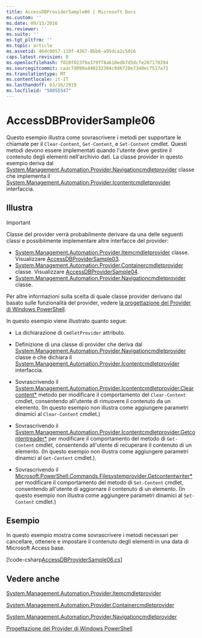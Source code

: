 ```yaml
---
title: AccessDBProviderSample06 | Microsoft Docs
ms.custom: ''
ms.date: 09/13/2016
ms.reviewer: ''
ms.suite: ''
ms.tgt_pltfrm: ''
ms.topic: article
ms.assetid: 46dc0657-110f-4367-8bb6-a95dca2c5016
caps.latest.revision: 8
ms.openlocfilehash: f020f023f9a379ff8a610edb7d5dcfe207170394
ms.sourcegitcommit: caac7d098a448232304c9d6728e7340ec7517a71
ms.translationtype: MT
ms.contentlocale: it-IT
ms.lasthandoff: 03/16/2019
ms.locfileid: "58055547"
---
```

# <a name="accessdbprovidersample06"></a>AccessDBProviderSample06

Questo esempio illustra come sovrascrivere i metodi per supportare le chiamate per il `Clear-Content`, `Get-Content`, e `Set-Content` cmdlet. Questi metodi devono essere implementati quando l'utente deve gestire il contenuto degli elementi nell'archivio dati. La classe provider in questo esempio deriva dal [System.Management.Automation.Provider.Navigationcmdletprovider](/dotnet/api/System.Management.Automation.Provider.NavigationCmdletProvider) classe che implementa il [ System.Management.Automation.Provider.Icontentcmdletprovider](/dotnet/api/System.Management.Automation.Provider.IContentCmdletProvider) interfaccia.

## <a name="demonstrates"></a>Illustra

> [!IMPORTANT]
> Classe del provider verrà probabilmente derivare da una delle seguenti classi e possibilmente implementare altre interfacce del provider:
>
> -   [System.Management.Automation.Provider.Itemcmdletprovider](/dotnet/api/System.Management.Automation.Provider.ItemCmdletProvider) classe. Visualizzare [AccessDBProviderSample03](./accessdbprovidersample03.md).
> -   [System.Management.Automation.Provider.Containercmdletprovider](/dotnet/api/System.Management.Automation.Provider.ContainerCmdletProvider) classe. Visualizzare [AccessDBProviderSample04](./accessdbprovidersample04.md).
> -   [System.Management.Automation.Provider.Navigationcmdletprovider](/dotnet/api/System.Management.Automation.Provider.NavigationCmdletProvider) classe.
>
> Per altre informazioni sulla scelta di quale classe provider derivano dal basato sulle funzionalità del provider, vedere [la progettazione del Provider di Windows PowerShell](./provider-types.md).

In questo esempio viene illustrato quanto segue:

- La dichiarazione di `CmdletProvider` attributo.

- Definizione di una classe di provider che deriva dal [System.Management.Automation.Provider.Navigationcmdletprovider](/dotnet/api/System.Management.Automation.Provider.NavigationCmdletProvider) classe e che dichiara il [ System.Management.Automation.Provider.Icontentcmdletprovider](/dotnet/api/System.Management.Automation.Provider.IContentCmdletProvider) interfaccia.

- Sovrascrivendo il [System.Management.Automation.Provider.Icontentcmdletprovider.Clearcontent*](/dotnet/api/System.Management.Automation.Provider.IContentCmdletProvider.ClearContent) metodo per modificare il comportamento del `Clear-Content` cmdlet, consentendo all'utente di rimuovere il contenuto da un elemento. (In questo esempio non illustra come aggiungere parametri dinamici al `Clear-Content` cmdlet.)

- Sovrascrivendo il [System.Management.Automation.Provider.Icontentcmdletprovider.Getcontentreader*](/dotnet/api/System.Management.Automation.Provider.IContentCmdletProvider.GetContentReader) per modificare il comportamento del metodo di `Get-Content` cmdlet, consentendo all'utente di recuperare il contenuto di un elemento. (In questo esempio non illustra come aggiungere parametri dinamici al `Get-Content` cmdlet.).

- Sovrascrivendo il [Microsoft.PowerShell.Commands.Filesystemprovider.Getcontentwriter*](/dotnet/api/Microsoft.PowerShell.Commands.FileSystemProvider.GetContentWriter) per modificare il comportamento del metodo di `Set-Content` cmdlet, consentendo all'utente di aggiornare il contenuto di un elemento. (In questo esempio non illustra come aggiungere parametri dinamici al `Set-Content` cmdlet.)

## <a name="example"></a>Esempio

In questo esempio mostra come sovrascrivere i metodi necessari per cancellare, ottenere e impostare il contenuto degli elementi in una data di Microsoft Access base.

[!code-csharp[AccessDBProviderSample06.cs](../../powershell-sdk-samples/SDK-2.0/csharp/AccessDBProviderSample06/AccessDBProviderSample06.cs#L11-L2399 "AccessDBProviderSample06.cs")]

## <a name="see-also"></a>Vedere anche

[System.Management.Automation.Provider.Itemcmdletprovider](/dotnet/api/System.Management.Automation.Provider.ItemCmdletProvider)

[System.Management.Automation.Provider.Containercmdletprovider](/dotnet/api/System.Management.Automation.Provider.ContainerCmdletProvider)

[System.Management.Automation.Provider.Navigationcmdletprovider](/dotnet/api/System.Management.Automation.Provider.NavigationCmdletProvider)

[Progettazione del Provider di Windows PowerShell](./provider-types.md)